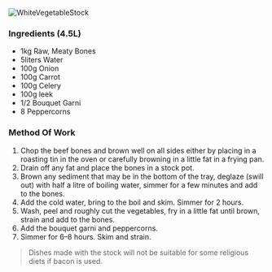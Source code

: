 ![WhiteVegetableStock](resource:assets/images/stocksoupssauces/brown_stock.png)

### **Ingredients (4.5L)**
- 1kg Raw, Meaty Bones
- 5liters Water
- 100g Onion
- 100g Carrot
- 100g Celery
- 100g leek
- 1/2 Bouquet Garni
- 8 Peppercorns

### **Method Of Work**
1. Chop the beef bones and brown well on all sides
either by placing in a roasting tin in the oven or
carefully browning in a little fat in a frying pan.
2. Drain off any fat and place the bones in a stock
pot.
3. Brown any sediment that may be in the bottom
of the tray, deglaze (swill out) with half a litre of
boiling water, simmer for a few minutes and add
to the bones.
4. Add the cold water, bring to the boil and skim.
Simmer for 2 hours.
5. Wash, peel and roughly cut the vegetables, fry in
a little fat until brown, strain and add to the bones.
6. Add the bouquet garni and peppercorns.
7. Simmer for 6–8 hours. Skim and strain.

>Dishes made with the stock will not be suitable for some
religious diets if bacon is used.
